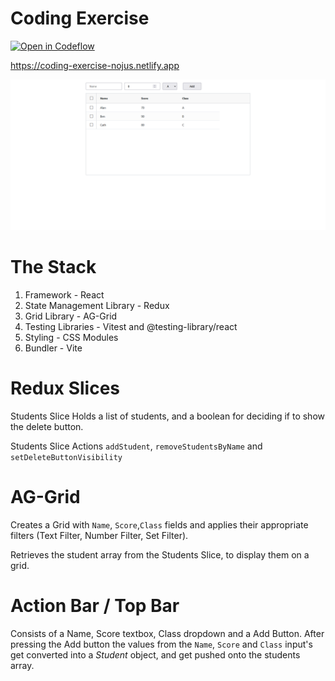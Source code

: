 # Coding Exercise
[![Open in Codeflow](https://developer.stackblitz.com/img/open_in_codeflow.svg)](https:///pr.new/Nojus0/coding-exercise)

https://coding-exercise-nojus.netlify.app

![Home Page](https://raw.githubusercontent.com/Nojus0/coding-exercise/main/images/homepage.png)

# The Stack
1. Framework - React
2. State Management Library - Redux
3. Grid Library - AG-Grid
4. Testing Libraries - Vitest and @testing-library/react
5. Styling - CSS Modules
6. Bundler - Vite

# Redux Slices
Students Slice Holds a list of students, and a boolean for deciding if to show the delete button.

Students Slice Actions `addStudent`, `removeStudentsByName` and `setDeleteButtonVisibility`

# AG-Grid
Creates a Grid with `Name`, `Score`,`Class` fields and applies their appropriate filters (Text Filter, Number Filter, Set Filter).

Retrieves the student array from the Students Slice, to display them on a grid.

# Action Bar / Top Bar
Consists of a Name, Score textbox, Class dropdown and a Add Button.
After pressing the Add button the values from the `Name`, `Score` and `Class` input's get converted into a _Student_ object, and get pushed onto the students array.
